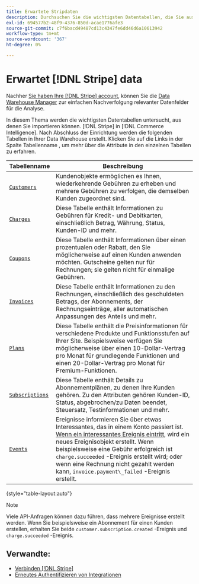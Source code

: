 ```yaml
---
title: Erwartete Stripdaten
description: Durchsuchen Sie die wichtigsten Datentabellen, die Sie aus "Stripe"in "Commerce Intelligence"importieren können.
exl-id: 694577b2-48f9-4376-850d-acae1776afe3
source-git-commit: c7f6bacd49487cd13c4347fe6dd46d6a10613942
workflow-type: tm+mt
source-wordcount: '367'
ht-degree: 0%

---
```


# Erwartet [!DNL Stripe] data

Nachher [Sie haben Ihre [!DNL Stripe] account](../integrations/stripe.md), können Sie die [Data Warehouse Manager](../../../data-analyst/data-warehouse-mgr/tour-dwm.md) zur einfachen Nachverfolgung relevanter Datenfelder für die Analyse.

In diesem Thema werden die wichtigsten Datentabellen untersucht, aus denen Sie importieren können. [!DNL Stripe] in [!DNL Commerce Intelligence]. Nach Abschluss der Einrichtung werden die folgenden Tabellen in Ihrer Data Warehouse erstellt. Klicken Sie auf die Links in der Spalte Tabellenname , um mehr über die Attribute in den einzelnen Tabellen zu erfahren.

| **Tabellenname** | **Beschreibung** |
|-----|-----|
| [`Customers`](https://stripe.com/docs/sources/customers) | Kundenobjekte ermöglichen es Ihnen, wiederkehrende Gebühren zu erheben und mehrere Gebühren zu verfolgen, die demselben Kunden zugeordnet sind. |
| [`Charges`](https://stripe.com/docs/payments/payment-intents/migration/charges) | Diese Tabelle enthält Informationen zu Gebühren für Kredit- und Debitkarten, einschließlich Betrag, Währung, Status, Kunden-ID und mehr. |
| [`Coupons`](https://stripe.com/docs/api/coupons/object) | Diese Tabelle enthält Informationen über einen prozentualen oder Rabatt, den Sie möglicherweise auf einen Kunden anwenden möchten. Gutscheine gelten nur für Rechnungen; sie gelten nicht für einmalige Gebühren. |
| [`Invoices`](https://stripe.com/docs/billing/migration/invoice-states) | Diese Tabelle enthält Informationen zu den Rechnungen, einschließlich des geschuldeten Betrags, der Abonnements, der Rechnungseinträge, aller automatischen Anpassungen des Anteils und mehr. |
| [`Plans`](https://stripe.com/docs/api/plans/object) | Diese Tabelle enthält die Preisinformationen für verschiedene Produkte und Funktionsstufen auf Ihrer Site. Beispielsweise verfügen Sie möglicherweise über einen 10-Dollar-Vertrag pro Monat für grundlegende Funktionen und einen 20-Dollar-Vertrag pro Monat für Premium-Funktionen. |
| [`Subscriptions`](https://stripe.com/docs/api/subscriptions/object) | Diese Tabelle enthält Details zu Abonnementplänen, zu denen Ihre Kunden gehören. Zu den Attributen gehören Kunden-ID, Status, abgebrochen/zu Daten beendet, Steuersatz, Testinformationen und mehr. |
| [`Events`](https://stripe.com/docs/development/dashboard/events) | Ereignisse informieren Sie über etwas Interessantes, das in einem Konto passiert ist. [Wenn ein interessantes Ereignis eintritt](https://stripe.com/docs/api/events/types), wird ein neues Ereignisobjekt erstellt. Wenn beispielsweise eine Gebühr erfolgreich ist `charge.succeeded` -Ereignis erstellt wird; oder wenn eine Rechnung nicht gezahlt werden kann, `invoice.payment\_failed` -Ereignis erstellt. |

{style="table-layout:auto"}

>[!NOTE]
>
>Viele API-Anfragen können dazu führen, dass mehrere Ereignisse erstellt werden. Wenn Sie beispielsweise ein Abonnement für einen Kunden erstellen, erhalten Sie beide `customer.subscription.created` -Ereignis und  `charge.succeeded` -Ereignis.

## Verwandte:

* [Verbinden [!DNL Stripe]](../integrations/stripe.md)
* [Erneutes Authentifizieren von Integrationen](https://experienceleague.adobe.com/docs/commerce-knowledge-base/kb/how-to/mbi-reauthenticating-integrations.html)

